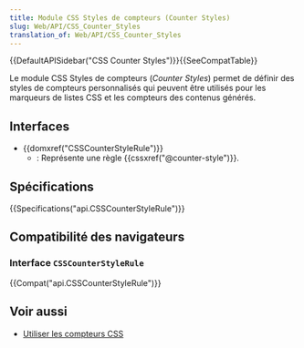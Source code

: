 ```yaml
---
title: Module CSS Styles de compteurs (Counter Styles)
slug: Web/API/CSS_Counter_Styles
translation_of: Web/API/CSS_Counter_Styles
---
```


{{DefaultAPISidebar("CSS Counter Styles")}}{{SeeCompatTable}}

Le module CSS Styles de compteurs (<i lang="en">Counter Styles</i>) permet de définir des styles de compteurs personnalisés qui peuvent être utilisés pour les marqueurs de listes CSS et les compteurs des contenus générés.

## Interfaces

- {{domxref("CSSCounterStyleRule")}}
  - : Représente une règle {{cssxref("@counter-style")}}.

## Spécifications

{{Specifications("api.CSSCounterStyleRule")}}

## Compatibilité des navigateurs

### Interface `CSSCounterStyleRule`

{{Compat("api.CSSCounterStyleRule")}}

## Voir aussi

- [Utiliser les compteurs CSS](/fr/docs/Web/CSS/CSS_Lists_and_Counters/Using_CSS_counters)
